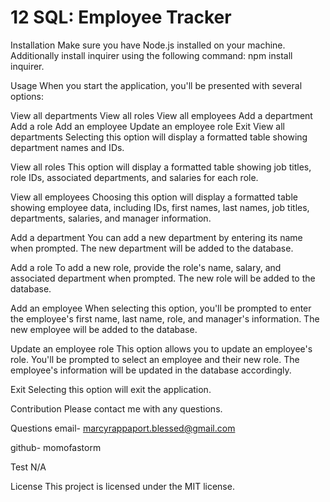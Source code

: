 # 12 SQL: Employee Tracker

Installation
Make sure you have Node.js installed on your machine.  Additionally install inquirer using the following command:  npm install inquirer.

Usage
When you start the application, you'll be presented with several options:

View all departments
View all roles
View all employees
Add a department
Add a role
Add an employee
Update an employee role
Exit
View all departments
Selecting this option will display a formatted table showing department names and IDs.

View all roles
This option will display a formatted table showing job titles, role IDs, associated departments, and salaries for each role.

View all employees
Choosing this option will display a formatted table showing employee data, including IDs, first names, last names, job titles, departments, salaries, and manager information.

Add a department
You can add a new department by entering its name when prompted. The new department will be added to the database.

Add a role
To add a new role, provide the role's name, salary, and associated department when prompted. The new role will be added to the database.

Add an employee
When selecting this option, you'll be prompted to enter the employee's first name, last name, role, and manager's information. The new employee will be added to the database.

Update an employee role
This option allows you to update an employee's role. You'll be prompted to select an employee and their new role. The employee's information will be updated in the database accordingly.

Exit
Selecting this option will exit the application.

Contribution Please contact me with any questions.

Questions email- marcyrappaport.blessed@gmail.com

github- momofastorm

Test N/A

License This project is licensed under the MIT license.